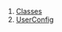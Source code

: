 

1. [Classes](services_user_config/services_user_config-library.html#classes)
2. [UserConfig](services_user_config/UserConfig-class.html)
